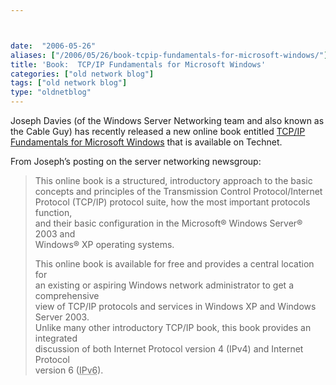 ```yaml
---



date:  "2006-05-26"
aliases: ["/2006/05/26/book-tcpip-fundamentals-for-microsoft-windows/"]
title: 'Book:  TCP/IP Fundamentals for Microsoft Windows'
categories: ["old network blog"]
tags: ["old network blog"]
type: "oldnetblog"
---
```

Joseph Davies (of the Windows Server Networking team and also known as the Cable Guy) has recently released a new online book entitled <a href="http://www.microsoft.com/technet/itsolutions/network/evaluate/technol/tcpipfund/tcpipfund.mspx">TCP/IP Fundamentals for Microsoft Windows</a> that is available on Technet.


From Joseph&#8217;s posting on the server networking newsgroup:


<blockquote>This online book is a structured, introductory approach to the basic<br />
concepts and principles of the Transmission Control Protocol/Internet<br />
Protocol (TCP/IP) protocol suite, how the most important protocols function,<br />
and their basic configuration in the Microsoft® Windows Server® 2003 and<br />
Windows® XP operating systems.


This online book is available for free and provides a central location for<br />
an existing or aspiring Windows network administrator to get a comprehensive<br />
view of TCP/IP protocols and services in Windows XP and Windows Server 2003.<br />
Unlike many other introductory TCP/IP book, this book provides an integrated<br />
discussion of both Internet Protocol version 4 (IPv4) and Internet Protocol<br />
version 6 (<acronym title="Internet Protocol - Version 6">IPv6</acronym>).


</blockquote>
